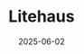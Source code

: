 ---  
layout: startup_page  
title: "Litehaus"  
id: "litehaus.co"  
permalink: "/litehauslitehaus.co06022025/"  
website: "https://litehaus.co/"  
funding_round: "Pre-Seed"  
funding_amount: "€1.5M"  
investors: "Explorer Investments, Cornerstone VC, Pascal Levy-Garboua, Claster Group"  
about: "Litehaus is a construction technology startup that offers a platform connecting all parts of the residential construction process: planning, professionals, execution, and delivery. Their platform aims to make building houses 30% cheaper, 40% faster, and 60% more sustainable compared to traditional methods. The platform functions as an operating system for home construction, streamlining the process for clients and connecting them to a network of architects and contractors."  
markets: "Construction Technology, 3D Printing, Real Estate"  
hq: "Lisbon, Lisbon, Portugal"  
founded_year: "2024"  
linkedin: "https://www.linkedin.com/company/litehausco"  
twitter: ""  
instagram: ""  
facebook: ""  
crunchbase: "https://www.crunchbase.com/organization/litehaus"  
pitchbook: "https://pitchbook.com/profiles/company/743645-08"  

date_display: "02-Jun-2025"  
date: "2025-06-02"

# SEO Optimization  
meta_title: "Litehaus - Pre-Seed Funding (€1.5M)"  
meta_description: "Litehaus, Litehaus is a construction technology startup that offers a platform connecting all parts of the residential construction process: planning, professio..."  
meta_keywords: "Litehaus, Construction Technology, 3D Printing, Real Estate, Pre-Seed funding"  
canonical_url: "https://startup.projectstartups.com/litehauslitehaus.co06022025/"  
---